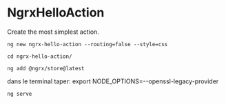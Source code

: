 # NgrxHelloAction

Create the most simplest action.

`ng new ngrx-hello-action --routing=false --style=css`

`cd ngrx-hello-action/`

`ng add @ngrx/store@latest`

dans le terminal taper:
export NODE_OPTIONS=--openssl-legacy-provider



`ng serve`